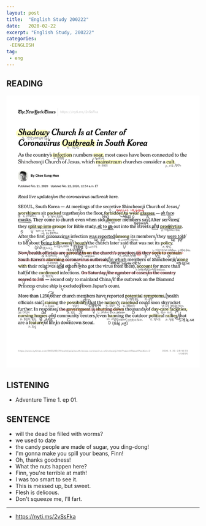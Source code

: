 ```yaml
---
layout: post
title:  "English Study 200222"
date:   2020-02-22
excerpt: "English Study, 200222"
categories: 
 -EENGLISH
tag:
 - eng
---
```


## READING

![thenewyorktimes](../images/posts/NYT_CoronavirusOutbreakinSouthKorea20200221.jpg)

## LISTENING

* Adventure Time 1. ep 01.

## SENTENCE
* will the dead be filled with worms?
* we used to date
* the candy people are made of sugar, you ding-dong!
* I'm gonna make you spill your beans, Finn!
* Oh, thanks goodness!
* What the nuts happen here?
* Finn, you're terrible at math!
* I was too smart to see it.
* This is messed up, but sweet.
* Flesh is delicous.
* Don't squeeze me, I'll fart.

---
* https://nyti.ms/2vSsFka